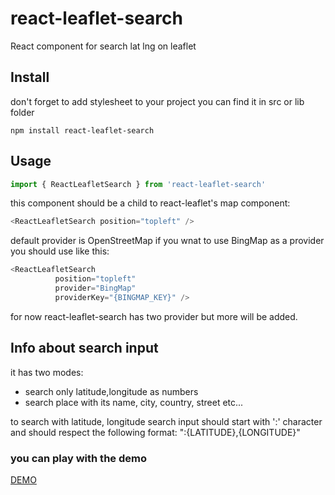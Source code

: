 # react-leaflet-search
React component for search lat lng on leaflet


## Install

don't forget to add stylesheet to your project you can find it in src or lib folder

```npm
npm install react-leaflet-search
```

## Usage
```javascript
import { ReactLeafletSearch } from 'react-leaflet-search'
```

this component should be a child to react-leaflet's map component:
```javascript
<ReactLeafletSearch position="topleft" />
```

default provider is OpenStreetMap if you wnat to use BingMap as a provider you should use like this:
```javascript
<ReactLeafletSearch
          position="topleft"
          provider="BingMap"
          providerKey="{BINGMAP_KEY}" />
```
for now react-leaflet-search has two provider but more will be added.

## Info about search input
it has two modes:
- search only latitude,longitude as numbers
- search place with its name, city, country, street etc...

to search with latitude, longitude search input should start with ':' character and should respect the following format: ":{LATITUDE},{LONGITUDE}"


### you can play with the demo

[DEMO](https://tumerorkun.github.io/react-leaflet-search)
